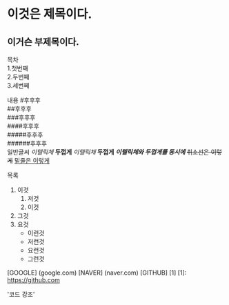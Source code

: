 이것은 제목이다.
================

이거슨 부제목이다.
-----------------

목차  
1.첫번째  
2.두번째  
3.세번쩨  

내용
#후후후  
##후후후  
###후후후  
####후후후  
#####후후후  
######후후후  
일반글씨
*이텔릭체*
**두껍게**
_이텔릭체_
__두껍게__
**_이텔릭체와 두껍게를 동시에_**
~~취소선은 이렇게~~
<u>밑줄은 이렇게</u>

목록
1. 이것
    1. 저것
    2. 이것
2. 그것
3. 요것
    - 이런것
    - 저런것
    * 요런것
    + 그런것

[GOOGLE] (google.com)
[NAVER] (naver.com)
[GITHUB] [1]
[1]: https://github.com

'코드 강조'
